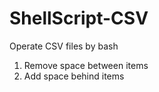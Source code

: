 # ShellScript-CSV
Operate CSV files by bash

1. Remove space between items
1. Add space behind items
